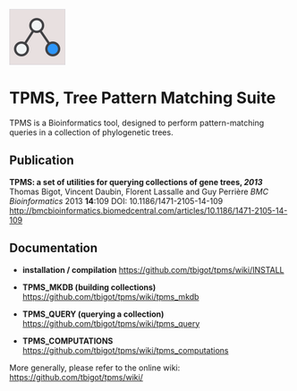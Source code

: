 ![tpms logo](/images/tpms-100.png)


# TPMS, Tree Pattern Matching Suite

TPMS is a Bioinformatics tool, designed to perform pattern-matching queries in a collection of phylogenetic trees.

## Publication

__TPMS: a set of utilities for querying collections of gene trees, *2013*__
Thomas Bigot, Vincent Daubin, Florent Lassalle and Guy Perrière
*BMC Bioinformatics* 2013 **14**:109
DOI: 10.1186/1471-2105-14-109
http://bmcbioinformatics.biomedcentral.com/articles/10.1186/1471-2105-14-109

## Documentation

* __installation / compilation__
   https://github.com/tbigot/tpms/wiki/INSTALL

* __TPMS_MKDB (building collections)__
   https://github.com/tbigot/tpms/wiki/tpms_mkdb

* __TPMS_QUERY (querying a collection)__
   https://github.com/tbigot/tpms/wiki/tpms_query

* __TPMS_COMPUTATIONS__
   https://github.com/tbigot/tpms/wiki/tpms_computations

More generally, please refer to the online wiki:
https://github.com/tbigot/tpms/wiki/
